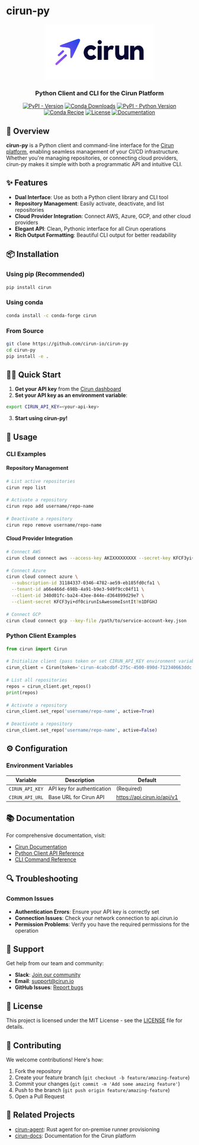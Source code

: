 # cirun-py

<div align="center">
  <picture>
    <source media="(prefers-color-scheme: dark)" alt="Cirun logo" height="150" srcset="https://raw.githubusercontent.com/AktechLabs/cirun-docs/refs/heads/main/static/img/cirun-logo-dark.svg">
    <source media="(prefers-color-scheme: light)" alt="Cirun logo" height="150" srcset="https://raw.githubusercontent.com/AktechLabs/cirun-docs/refs/heads/main/static/img/cirun-logo-light.svg">
    <img alt="Cirun logo" height="150" src="https://raw.githubusercontent.com/AktechLabs/cirun-docs/refs/heads/main/static/img/cirun-logo-light.svg">
  </picture>

  <h3>Python Client and CLI for the Cirun Platform</h3>

  [![PyPI - Version](https://img.shields.io/pypi/v/cirun.svg?style=for-the-badge&logo=pypi&logoColor=white)](https://pypi.org/project/cirun)
  [![Conda Downloads](https://img.shields.io/conda/dn/conda-forge/cirun.svg?style=for-the-badge&logo=anaconda&logoColor=white)](https://anaconda.org/conda-forge/cirun)
  [![PyPI - Python Version](https://img.shields.io/pypi/pyversions/cirun.svg?style=for-the-badge&logo=python&logoColor=white)](https://pypi.org/project/cirun)
  [![Conda Recipe](https://img.shields.io/badge/recipe-cirun-green.svg?style=for-the-badge&logo=conda-forge&logoColor=white)](https://anaconda.org/conda-forge/cirun)
  [![License](https://img.shields.io/badge/license-MIT-%23yellow.svg?style=for-the-badge)](https://opensource.org/licenses/MIT)
  [![Documentation](https://img.shields.io/badge/docs-cirun-%230075A8.svg?style=for-the-badge)](https://docs.cirun.io)
</div>

## 🚀 Overview

**cirun-py** is a Python client and command-line interface for the [Cirun platform](https://cirun.io), enabling seamless management of your CI/CD infrastructure. Whether you're managing repositories, or connecting cloud providers, cirun-py makes it simple with both a programmatic API and intuitive CLI.

## ✨ Features

- **Dual Interface**: Use as both a Python client library and CLI tool
- **Repository Management**: Easily activate, deactivate, and list repositories
- **Cloud Provider Integration**: Connect AWS, Azure, GCP, and other cloud providers
- **Elegant API**: Clean, Pythonic interface for all Cirun operations
- **Rich Output Formatting**: Beautiful CLI output for better readability

## 📦 Installation

### Using pip (Recommended)

```bash
pip install cirun
```

### Using conda

```bash
conda install -c conda-forge cirun
```

### From Source

```bash
git clone https://github.com/cirun-io/cirun-py
cd cirun-py
pip install -e .
```

## 🏃‍♂️ Quick Start

1. **Get your API key** from the [Cirun dashboard](https://cirun.io/admin/api)
2. **Set your API key as an environment variable**:

```bash
export CIRUN_API_KEY=<your-api-key>
```

3. **Start using cirun-py!**

## 🧰 Usage

### CLI Examples

#### Repository Management

```bash
# List active repositories
cirun repo list

# Activate a repository
cirun repo add username/repo-name

# Deactivate a repository
cirun repo remove username/repo-name
```

#### Cloud Provider Integration

```bash
# Connect AWS
cirun cloud connect aws --access-key AKIXXXXXXXXX --secret-key KFCF3yi+df0n12345678AMASDFGHJ

# Connect Azure
cirun cloud connect azure \
  --subscription-id 31184337-0346-4782-ae59-eb185fd0cfa1 \
  --tenant-id a66e466d-698b-4a91-b9e3-949f9cc04f11 \
  --client-id 340d01fc-ba24-43ee-844e-d364899d29e7 \
  --client-secret KFCF3yi+df0cirunIsAwesomeIsntIt?n1DFGHJ

# Connect GCP
cirun cloud connect gcp --key-file /path/to/service-account-key.json
```

### Python Client Examples

```python
from cirun import Cirun

# Initialize client (pass token or set CIRUN_API_KEY environment variable)
cirun_client = Cirun(token='cirun-4cabcdbf-275c-4500-890d-712340663ddc')

# List all repositories
repos = cirun_client.get_repos()
print(repos)

# Activate a repository
cirun_client.set_repo('username/repo-name', active=True)

# Deactivate a repository
cirun_client.set_repo('username/repo-name', active=False)
```

## ⚙️ Configuration

### Environment Variables

| Variable | Description | Default |
|----------|-------------|---------|
| `CIRUN_API_KEY` | API key for authentication | (Required) |
| `CIRUN_API_URL` | Base URL for Cirun API | https://api.cirun.io/api/v1 |

## 📚 Documentation

For comprehensive documentation, visit:
- [Cirun Documentation](https://docs.cirun.io/)
- [Python Client API Reference](https://docs.cirun.io/python)
- [CLI Command Reference](https://docs.cirun.io/cli)

## 🔍 Troubleshooting

### Common Issues

- **Authentication Errors**: Ensure your API key is correctly set
- **Connection Issues**: Check your network connection to api.cirun.io
- **Permission Problems**: Verify you have the required permissions for the operation

## 💬 Support

Get help from our team and community:

- **Slack**: [Join our community](https://slack.cirun.io/)
- **Email**: support@cirun.io
- **GitHub Issues**: [Report bugs](https://github.com/cirun-io/cirun-py/issues)

## 📜 License

This project is licensed under the MIT License - see the [LICENSE](LICENSE) file for details.

## 🤝 Contributing

We welcome contributions! Here's how:

1. Fork the repository
2. Create your feature branch (`git checkout -b feature/amazing-feature`)
3. Commit your changes (`git commit -m 'Add some amazing feature'`)
4. Push to the branch (`git push origin feature/amazing-feature`)
5. Open a Pull Request

## 🔄 Related Projects

- [cirun-agent](https://github.com/cirun-io/cirun-agent): Rust agent for on-premise runner provisioning
- [cirun-docs](https://github.com/cirun-io/cirun-docs): Documentation for the Cirun platform
